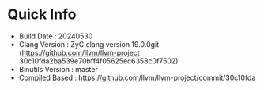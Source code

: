 # Quick Info
* Build Date : 20240530
* Clang Version : ZyC clang version 19.0.0git (https://github.com/llvm/llvm-project 30c10fda2ba539e70bff4f05625ec6358c0f7502)
* Binutils Version : master
* Compiled Based : https://github.com/llvm/llvm-project/commit/30c10fda

